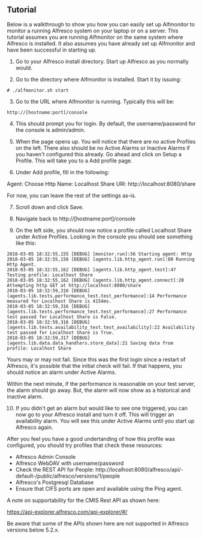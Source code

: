 

## Tutorial

Below is a walkthrough to show you how you can easily set up Alfmonitor to monitor a running Alfresco system on your laptop or on a server. This tutorial assumes you are running Alfmonitor on the same system where Alfresco is installed. It also assumes you have already set up Alfmonitor and have been successful in starting up.

1. Go to your Alfresco install directory. Start up Alfresco as you normally would.

2. Go to the directory where Alfmonitor is installed. Start it by issuing:

```
# ./alfmonitor.sh start
```

3. Go to the URL where Alfmonitor is running. Typically this will be:

```
http://[hostname:port]/console
```

4. This should prompt you for login. By default, the username/password for the console is admin/admin.

5. When the page opens up. You will notice that there are no active Profiles on the left. There also should be no Active Alarms or Inactive Alarms if you haven't configured this already. Go ahead and click on Setup a Profile. This will take you to a Add profile page.

6. Under Add profile, fill in the following:

Agent: Choose Http
Name: Localhost Share
URI: http://localhost:8080/share

For now, you can leave the rest of the settings as-is.

7. Scroll down and click Save.

8. Navigate back to http://[hostname:port]/console 

9. On the left side, you should now notice a profile called Localhost Share under Active Profiles. Looking in the console you should see something like this:

```
2018-03-05 18:32:55,155 [DEBUG] [monitor.run]:56 Starting agent: Http
2018-03-05 18:32:55,156 [DEBUG] [agents.lib.http_agent.run]:80 Running Http Agent.
2018-03-05 18:32:55,162 [DEBUG] [agents.lib.http_agent.test]:47 Testing profile: Localhost Share
2018-03-05 18:32:55,162 [DEBUG] [agents.lib.http_agent.connect]:20   Attempting http GET at http://localhost:8080/share
2018-03-05 18:32:59,316 [DEBUG] [agents.lib.tests.performance_test.test_performance]:14 Performance measured for Localhost Share is 4154ms.
2018-03-05 18:32:59,316 [DEBUG] [agents.lib.tests.performance_test.test_performance]:27 Performance test passed for Localhost Share is False.
2018-03-05 18:32:59,316 [DEBUG] [agents.lib.tests.availability_test.test_availability]:22 Availability test passed for Localhost Share is True.
2018-03-05 18:32:59,317 [DEBUG] [agents.lib.data.data_handlers.store_data]:21 Saving data from profile: Localhost Share
```

Yours may or may not fail. Since this was the first login since a restart of Alfresco, it's possible that the initial check will fail. If that happens, you should notice an alarm under Active Alarms.

Within the next minute, if the performance is reasonable on your test server, the alarm should go away. But, the alarm will now show as a historical and inactive alarm.

10. If you didn't get an alarm but would like to see one triggered, you can now go to your Alfresco install and turn it off. This will trigger an availability alarm. You will see this under Active Alarms until you start up Alfresco again.

After you feel you have a good undertanding of how this profile was configured, you should try profiles that check these resources:

* Alfresco Admin Console
* Alfresco WebDAV with username/password
* Check the REST API for People: http://localhost:8080/alfresco/api/-default-/public/alfresco/versions/1/people
* Alfresco's Postgresql Database
* Ensure that CIFS ports are open and available using the Ping agent.

A note on supportability for the CMIS Rest API as shown here:

https://api-explorer.alfresco.com/api-explorer/#/

Be aware that some of the APIs shown here are not supported in Alfresco versions below 5.2.x.
